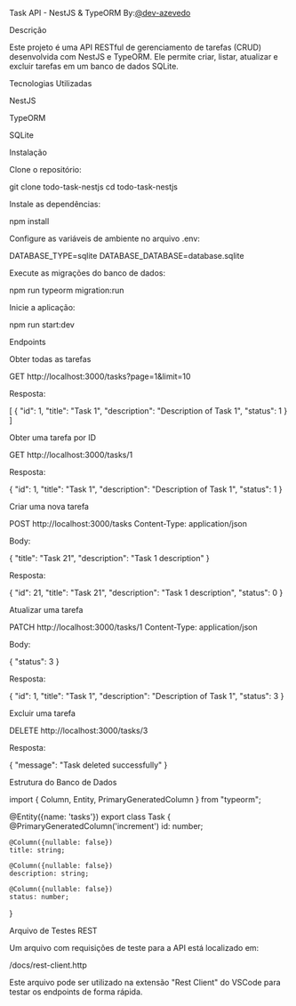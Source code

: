 Task API - NestJS & TypeORM By:[@dev-azevedo](https://linkedin.com//in/dev-azevedo)

Descrição

Este projeto é uma API RESTful de gerenciamento de tarefas (CRUD) desenvolvida com NestJS e TypeORM. Ele permite criar, listar, atualizar e excluir tarefas em um banco de dados SQLite.

Tecnologias Utilizadas

NestJS

TypeORM

SQLite

Instalação

Clone o repositório:

git clone todo-task-nestjs
cd todo-task-nestjs

Instale as dependências:

npm install

Configure as variáveis de ambiente no arquivo .env:

DATABASE_TYPE=sqlite
DATABASE_DATABASE=database.sqlite

Execute as migrações do banco de dados:

npm run typeorm migration:run

Inicie a aplicação:

npm run start:dev

Endpoints

Obter todas as tarefas

GET http://localhost:3000/tasks?page=1&limit=10

Resposta:

[
    {
        "id": 1,
        "title": "Task 1",
        "description": "Description of Task 1",
        "status": 1
    }
]

Obter uma tarefa por ID

GET http://localhost:3000/tasks/1

Resposta:

{
    "id": 1,
    "title": "Task 1",
    "description": "Description of Task 1",
    "status": 1
}

Criar uma nova tarefa

POST http://localhost:3000/tasks
Content-Type: application/json

Body:

{
    "title": "Task 21",
    "description": "Task 1 description"
}

Resposta:

{
    "id": 21,
    "title": "Task 21",
    "description": "Task 1 description",
    "status": 0
}

Atualizar uma tarefa

PATCH http://localhost:3000/tasks/1
Content-Type: application/json

Body:

{
    "status": 3
}

Resposta:

{
    "id": 1,
    "title": "Task 1",
    "description": "Description of Task 1",
    "status": 3
}

Excluir uma tarefa

DELETE http://localhost:3000/tasks/3

Resposta:

{
    "message": "Task deleted successfully"
}

Estrutura do Banco de Dados

import { Column, Entity, PrimaryGeneratedColumn } from "typeorm";

@Entity({name: 'tasks'})
export class Task {
    @PrimaryGeneratedColumn('increment')
    id: number;

    @Column({nullable: false})
    title: string;

    @Column({nullable: false})
    description: string;

    @Column({nullable: false})
    status: number;
}

Arquivo de Testes REST

Um arquivo com requisições de teste para a API está localizado em:

/docs/rest-client.http

Este arquivo pode ser utilizado na extensão "Rest Client" do VSCode para testar os endpoints de forma rápida.
